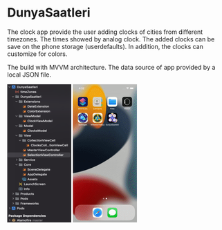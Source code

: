 # DunyaSaatleri

The clock app provide the user adding clocks of cities from different timezones. The times showed by analog clock. The added clocks can be save on the phone storage (userdefaults). In addition, the clocks can customize for colors.

The build with MVVM architecture. The data source of app provided by a local JSON file. 

![alt-text](https://github.com/ozanbarisgunaydin/DunyaSaatleri/blob/main/sourceCodes.png) 
![alt-text](https://github.com/ozanbarisgunaydin/DunyaSaatleri/blob/main/buildGif.gif) 
